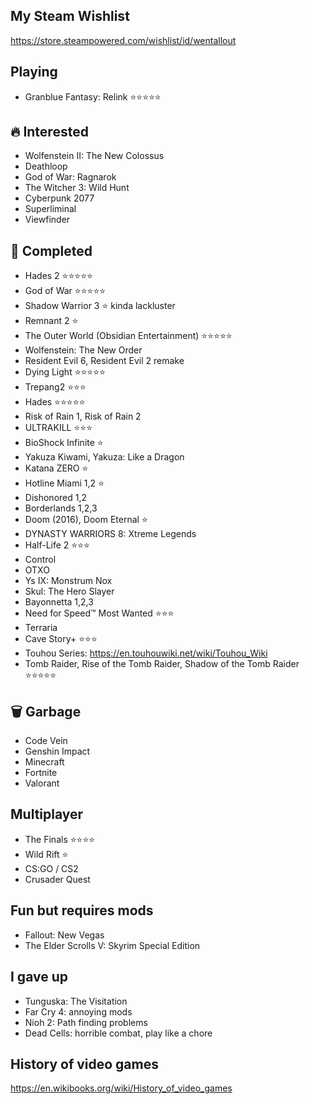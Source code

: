 ## My Steam Wishlist

https://store.steampowered.com/wishlist/id/wentallout

## Playing

- Granblue Fantasy: Relink ⭐⭐⭐⭐⭐


## 🔥 Interested

- Wolfenstein II: The New Colossus
- Deathloop
- God of War: Ragnarok
- The Witcher 3: Wild Hunt
- Cyberpunk 2077
- Superliminal
- Viewfinder

## 🏁 Completed

- Hades 2 ⭐⭐⭐⭐⭐
- God of War ⭐⭐⭐⭐⭐
- Shadow Warrior 3 ⭐ kinda lackluster
- Remnant 2 ⭐
- The Outer World (Obsidian Entertainment) ⭐⭐⭐⭐⭐
- Wolfenstein: The New Order
- Resident Evil 6, Resident Evil 2 remake
- Dying Light ⭐⭐⭐⭐⭐
- Trepang2 ⭐⭐⭐
- Hades ⭐⭐⭐⭐⭐
- Risk of Rain 1, Risk of Rain 2
- ULTRAKILL ⭐⭐⭐
- BioShock Infinite ⭐
- Yakuza Kiwami, Yakuza: Like a Dragon
- Katana ZERO ⭐
- Hotline Miami 1,2 ⭐
- Dishonored 1,2
- Borderlands 1,2,3
- Doom (2016), Doom Eternal ⭐
- DYNASTY WARRIORS 8: Xtreme Legends
- Half-Life 2 ⭐⭐⭐
- Control
- OTXO
- Ys IX: Monstrum Nox
- Skul: The Hero Slayer
- Bayonnetta 1,2,3
- Need for Speed™ Most Wanted ⭐⭐⭐
- Terraria
- Cave Story+ ⭐⭐⭐
- Touhou Series: https://en.touhouwiki.net/wiki/Touhou_Wiki
- Tomb Raider, Rise of the Tomb Raider, Shadow of the Tomb Raider ⭐⭐⭐⭐⭐

## 🗑️ Garbage

- Code Vein
- Genshin Impact 
- Minecraft 
- Fortnite
- Valorant

## Multiplayer

- The Finals ⭐⭐⭐⭐ 
- Wild Rift ⭐
- CS:GO / CS2
- Crusader Quest

## Fun but requires mods

- Fallout: New Vegas
- The Elder Scrolls V: Skyrim Special Edition

## I gave up

- Tunguska: The Visitation
- Far Cry 4: annoying mods
- Nioh 2: Path finding problems
- Dead Cells: horrible combat, play like a chore

## History of video games

https://en.wikibooks.org/wiki/History_of_video_games

